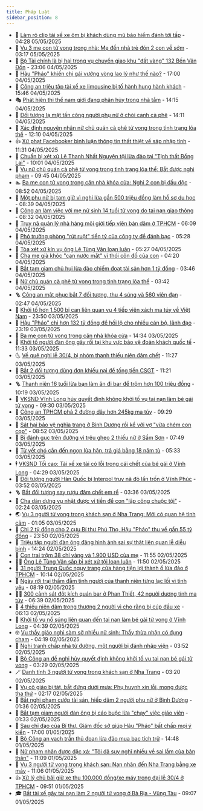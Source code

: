 ```yaml
---
title: Pháp Luật
sidebar_position: 8
---
```


<!-- dantri-phap-luat:START -->
- 🌊 [Làm rõ clip tài xế xe ôm bị khách dùng mũ bảo hiểm đánh tới tấp](https://dantri.com.vn/phap-luat/lam-ro-clip-tai-xe-xe-om-bi-khach-dung-mu-bao-hiem-danh-toi-tap-20250505111735744.htm) - 04:28 05/05/2025
- 🐲 [Vụ 3 mẹ con tử vong trong nhà: Mẹ đến nhà trẻ đón 2 con về sớm](https://dantri.com.vn/phap-luat/vu-3-me-con-tu-vong-trong-nha-me-den-nha-tre-don-2-con-ve-som-20250505082302576.htm) - 03:17 05/05/2025
- 🌁 [Bộ Tài chính là bị hại trong vụ chuyển giao khu &quot;đất vàng&quot; 132 Bến Vân Đồn](https://dantri.com.vn/phap-luat/bo-tai-chinh-la-bi-hai-trong-vu-chuyen-giao-khu-dat-vang-132-ben-van-don-20250503121610922.htm) - 23:06 04/05/2025
- 🎃 [Hậu &quot;Pháo&quot; khiến chị gái vướng vòng lao lý như thế nào?](https://dantri.com.vn/phap-luat/hau-phao-khien-chi-gai-vuong-vong-lao-ly-nhu-the-nao-20250504225755061.htm) - 17:00 04/05/2025
- 🦅 [Công an triệu tập tài xế xe limousine bị tố hành hung hành khách](https://dantri.com.vn/phap-luat/cong-an-trieu-tap-tai-xe-xe-limousine-bi-to-hanh-hung-hanh-khach-20250504221008737.htm) - 15:46 04/05/2025
- 🎭 [Phát hiện thi thể nam giới đang phân hủy trong nhà tắm](https://dantri.com.vn/phap-luat/phat-hien-thi-the-nam-gioi-dang-phan-huy-trong-nha-tam-20250504205734180.htm) - 14:15 04/05/2025
- 🤗 [Đối tượng lạ mặt tấn công người phụ nữ ở chòi canh cà phê](https://dantri.com.vn/phap-luat/doi-tuong-la-mat-tan-cong-nguoi-phu-nu-o-choi-canh-ca-phe-20250504204333894.htm) - 14:11 04/05/2025
- 🚀 [Xác định nguyên nhân nữ chủ quán cà phê tử vong trong tình trạng lõa thể](https://dantri.com.vn/phap-luat/xac-dinh-nguyen-nhan-nu-chu-quan-ca-phe-tu-vong-trong-tinh-trang-loa-the-20250504183856489.htm) - 12:10 04/05/2025
- 👍 [Xử phạt Facebooker bình luận thông tin thất thiệt về sáp nhập tỉnh](https://dantri.com.vn/phap-luat/xu-phat-facebooker-binh-luan-thong-tin-that-thiet-ve-sap-nhap-tinh-20250504173911554.htm) - 11:31 04/05/2025
- 🧐 [Chuẩn bị xét xử Lê Thanh Nhất Nguyên tội lừa đảo tại &quot;Tịnh thất Bồng Lai&quot;](https://dantri.com.vn/phap-luat/chuan-bi-xet-xu-le-thanh-nhat-nguyen-toi-lua-dao-tai-tinh-that-bong-lai-20250504155109775.htm) - 10:01 04/05/2025
- 🫶 [Vụ nữ chủ quán cà phê tử vong trong tình trạng lõa thể: Bắt được nghi phạm](https://dantri.com.vn/phap-luat/vu-nu-chu-quan-ca-phe-tu-vong-trong-tinh-trang-loa-the-bat-duoc-nghi-pham-20250504160938267.htm) - 09:45 04/05/2025
- 🏊 [Ba mẹ con tử vong trong căn nhà khóa cửa: Nghi 2 con bị đầu độc](https://dantri.com.vn/phap-luat/ba-me-con-tu-vong-trong-can-nha-khoa-cua-nghi-2-con-bi-dau-doc-20250504152934328.htm) - 08:52 04/05/2025
- 🌋 [Một phụ nữ bị tạm giữ vì nghi lừa gần 500 triệu đồng làm hồ sơ du học](https://dantri.com.vn/phap-luat/mot-phu-nu-bi-tam-giu-vi-nghi-lua-gan-500-trieu-dong-lam-ho-so-du-hoc-20250504151559694.htm) - 08:39 04/05/2025
- 👹 [Công an làm việc với mẹ nữ sinh 14 tuổi tử vong do tai nạn giao thông](https://dantri.com.vn/phap-luat/cong-an-lam-viec-voi-me-nu-sinh-14-tuoi-tu-vong-do-tai-nan-giao-thong-20250504151155553.htm) - 08:32 04/05/2025
- 🫣 [Truy nã quản lý nhà hàng môi giới tiếp viên bán dâm ở TPHCM](https://dantri.com.vn/phap-luat/truy-na-quan-ly-nha-hang-moi-gioi-tiep-vien-ban-dam-o-tphcm-20250504121501083.htm) - 06:09 04/05/2025
- 🎃 [Phó trưởng phòng &quot;rút ruột&quot; tiền tỷ của công ty để đánh bạc](https://dantri.com.vn/phap-luat/pho-truong-phong-rut-ruot-tien-ty-cua-cong-ty-de-danh-bac-20250504113929808.htm) - 05:28 04/05/2025
- 🌝 [Tòa xét xử kín vụ ông Lê Tùng Vân loạn luân](https://dantri.com.vn/phap-luat/toa-xet-xu-kin-vu-ong-le-tung-van-loan-luan-20250504112752735.htm) - 05:27 04/05/2025
- 🚀 [Cha mẹ già khóc &quot;cạn nước mắt&quot; vì thói côn đồ của con](https://dantri.com.vn/phap-luat/cha-me-gia-khoc-can-nuoc-mat-vi-thoi-con-do-cua-con-20250430114620177.htm) - 04:20 04/05/2025
- 🥷 [Bắt tạm giam chủ hụi lừa đảo chiếm đoạt tài sản hơn 1 tỷ đồng](https://dantri.com.vn/phap-luat/bat-tam-giam-chu-hui-lua-dao-chiem-doat-tai-san-hon-1-ty-dong-20250504100333119.htm) - 03:46 04/05/2025
- 👺 [Nữ chủ quán cà phê tử vong trong tình trạng lõa thể](https://dantri.com.vn/phap-luat/nu-chu-quan-ca-phe-tu-vong-trong-tinh-trang-loa-the-20250504095342776.htm) - 03:42 04/05/2025
- 🪜 [Công an mật phục bắt 7 đối tượng, thu 4 súng và 560 viên đạn](https://dantri.com.vn/phap-luat/cong-an-mat-phuc-bat-7-doi-tuong-thu-4-sung-va-560-vien-dan-20250504092943008.htm) - 02:47 04/05/2025
- 🦄 [Khởi tố hơn 1.500 bị can liên quan vụ 4 tiếp viên xách ma túy về Việt Nam](https://dantri.com.vn/phap-luat/khoi-to-hon-1500-bi-can-lien-quan-vu-4-tiep-vien-xach-ma-tuy-ve-viet-nam-20250503232356806.htm) - 23:50 03/05/2025
- 🦍 [Hậu &quot;Pháo&quot; chi hơn 132 tỷ đồng để hối lộ cho nhiều cán bộ, lãnh đạo](https://dantri.com.vn/phap-luat/hau-phao-chi-hon-132-ty-dong-de-hoi-lo-cho-nhieu-can-bo-lanh-dao-20250504024527082.htm) - 23:19 03/05/2025
- 🌁 [Ba mẹ con tử vong trong căn nhà khóa cửa](https://dantri.com.vn/phap-luat/ba-me-con-tu-vong-trong-can-nha-khoa-cua-20250503210402538.htm) - 14:34 03/05/2025
- 💯 [Khởi tố người đàn ông gây rối tại khu vực bảo vệ đoàn khách quốc tế](https://dantri.com.vn/phap-luat/khoi-to-nguoi-dan-ong-gay-roi-tai-khu-vuc-bao-ve-doan-khach-quoc-te-20250503182525607.htm) - 11:33 03/05/2025
- 🌜 [Về quê nghỉ lễ 30/4, bị nhóm thanh thiếu niên đâm chết](https://dantri.com.vn/phap-luat/ve-que-nghi-le-304-bi-nhom-thanh-thieu-nien-dam-chet-20250503173803407.htm) - 11:27 03/05/2025
- 👹 [Bắt 2 đối tượng dùng đơn khiếu nại để tống tiền CSGT](https://dantri.com.vn/phap-luat/bat-2-doi-tuong-dung-don-khieu-nai-de-tong-tien-csgt-20250503173017479.htm) - 11:21 03/05/2025
- 🪜 [Thanh niên 16 tuổi lừa bạn làm ăn đi bar để trộm hơn 100 triệu đồng](https://dantri.com.vn/phap-luat/thanh-nien-16-tuoi-lua-ban-lam-an-di-bar-de-trom-hon-100-trieu-dong-20250503163838713.htm) - 10:19 03/05/2025
- 🦩 [VKSND Vĩnh Long hủy quyết định không khởi tố vụ tai nạn làm bé gái tử vong](https://dantri.com.vn/phap-luat/vksnd-vinh-long-huy-quyet-dinh-khong-khoi-to-vu-tai-nan-lam-be-gai-tu-vong-20250503161927773.htm) - 09:30 03/05/2025
- 💂 [Công an TPHCM phá 2 đường dây hơn 245kg ma túy](https://dantri.com.vn/phap-luat/cong-an-tphcm-pha-2-duong-day-hon-245kg-ma-tuy-20250503162158426.htm) - 09:29 03/05/2025
- 💃 [Sát hại bảo vệ nghĩa trang ở Bình Dương rồi kể với vợ &quot;vừa chém con cọp&quot;](https://dantri.com.vn/phap-luat/sat-hai-bao-ve-nghia-trang-o-binh-duong-roi-ke-voi-vo-vua-chem-con-cop-20250503154222618.htm) - 08:52 03/05/2025
- 🧐 [Bị đánh gục trên đường vì trêu ghẹo 2 thiếu nữ ở Sầm Sơn](https://dantri.com.vn/phap-luat/bi-danh-guc-tren-duong-vi-treu-gheo-2-thieu-nu-o-sam-son-20250503143819209.htm) - 07:49 03/05/2025
- 🤗 [Từ vết chó cắn đến ngọn lửa hận, trả giá bằng 18 năm tù](https://dantri.com.vn/phap-luat/tu-vet-cho-can-den-ngon-lua-han-tra-gia-bang-18-nam-tu-20250503112554551.htm) - 05:33 03/05/2025
- 🕴 [VKSND Tối cao: Tài xế xe tải có lỗi trong cái chết của bé gái ở Vĩnh Long](https://dantri.com.vn/phap-luat/vksnd-toi-cao-tai-xe-xe-tai-co-loi-trong-cai-chet-cua-be-gai-o-vinh-long-20250503112431379.htm) - 04:29 03/05/2025
- 🐎 [Đối tượng người Hàn Quốc bị Interpol truy nã đỏ lẩn trốn ở Vĩnh Phúc](https://dantri.com.vn/phap-luat/doi-tuong-nguoi-han-quoc-bi-interpol-truy-na-do-lan-tron-o-vinh-phuc-20250503104513502.htm) - 03:52 03/05/2025
- 🪜 [Bắt đối tượng say rượu đâm chết em rể](https://dantri.com.vn/phap-luat/bat-doi-tuong-say-ruou-dam-chet-em-re-20250503102110473.htm) - 03:36 03/05/2025
- 🤭 [Cha dàn dựng vụ nhặt được ví tiền để con &quot;lập công chuộc tội&quot;](https://dantri.com.vn/phap-luat/cha-dan-dung-vu-nhat-duoc-vi-tien-de-con-lap-cong-chuoc-toi-20250503081218399.htm) - 02:24 03/05/2025
- 🌏 [Vụ 3 người tử vong trong khách sạn ở Nha Trang: Mới có quan hệ tình cảm](https://dantri.com.vn/phap-luat/vu-3-nguoi-tu-vong-trong-khach-san-o-nha-trang-moi-co-quan-he-tinh-cam-20250503074025003.htm) - 01:05 03/05/2025
- 🎃 [Chi 2 tỷ đồng cho 2 cựu Bí thư Phú Thọ, Hậu &quot;Pháo&quot; thu về gần 55 tỷ đồng](https://dantri.com.vn/phap-luat/chi-2-ty-dong-cho-2-cuu-bi-thu-phu-tho-hau-phao-thu-ve-gan-55-ty-dong-20250503000535756.htm) - 23:50 02/05/2025
- 🗽 [Triệu tập người đàn ông đăng hình ảnh sai sự thật liên quan lễ diễu binh](https://dantri.com.vn/phap-luat/trieu-tap-nguoi-dan-ong-dang-hinh-anh-sai-su-that-lien-quan-le-dieu-binh-20250502204403895.htm) - 14:24 02/05/2025
- 🌁 [Con trai trộm 38 chỉ vàng và 1.900 USD của mẹ](https://dantri.com.vn/phap-luat/con-trai-trom-38-chi-vang-va-1900-usd-cua-me-20250502181518541.htm) - 11:55 02/05/2025
- 🧑‍💻 [Ông Lê Tùng Vân sắp bị xét xử tội loạn luân](https://dantri.com.vn/phap-luat/ong-le-tung-van-sap-bi-xet-xu-toi-loan-luan-20250502180658105.htm) - 11:50 02/05/2025
- 🌮 [31 người Trung Quốc ngụy trang cửa hàng tiện lợi thành ổ lừa đảo ở TPHCM](https://dantri.com.vn/phap-luat/31-nguoi-trung-quoc-nguy-trang-cua-hang-tien-loi-thanh-o-lua-dao-o-tphcm-20250429133134235.htm) - 10:14 02/05/2025
- 🤗 [Ngày rời trại thấm đẫm tình người của thanh niên từng lạc lối vì tình yêu](https://dantri.com.vn/phap-luat/ngay-roi-trai-tham-dam-tinh-nguoi-cua-thanh-nien-tung-lac-loi-vi-tinh-yeu-20250502144034511.htm) - 08:19 02/05/2025
- 👨‍🏫 [300 cảnh sát đột kích quán bar ở Phan Thiết, 42 người dương tính ma túy](https://dantri.com.vn/phap-luat/300-canh-sat-dot-kich-quan-bar-o-phan-thiet-42-nguoi-duong-tinh-ma-tuy-20250502131828886.htm) - 06:39 02/05/2025
- 🎉 [4 thiếu niên đâm trọng thương 2 người vì cho rằng bị cúp đầu xe](https://dantri.com.vn/phap-luat/4-thieu-nien-dam-trong-thuong-2-nguoi-vi-cho-rang-bi-cup-dau-xe-20250502121233718.htm) - 06:13 02/05/2025
- 🤗 [Khởi tố vụ nổ súng liên quan đến tai nạn làm bé gái tử vong ở Vĩnh Long](https://dantri.com.vn/phap-luat/khoi-to-vu-no-sung-lien-quan-den-tai-nan-lam-be-gai-tu-vong-o-vinh-long-20250502112759756.htm) - 04:39 02/05/2025
- 🤓 [Vụ thầy giáo nghi sàm sỡ nhiều nữ sinh: Thầy thừa nhận có đụng chạm](https://dantri.com.vn/phap-luat/vu-thay-giao-nghi-sam-so-nhieu-nu-sinh-thay-thua-nhan-co-dung-cham-20250502103917532.htm) - 04:19 02/05/2025
- 👹 [Nghi tranh chấp nhà từ đường, một người bị đánh nhập viện](https://dantri.com.vn/phap-luat/nghi-tranh-chap-nha-tu-duong-mot-nguoi-bi-danh-nhap-vien-20250502101703957.htm) - 03:52 02/05/2025
- 🐘 [Bộ Công an đề nghị hủy quyết định không khởi tố vụ tai nạn bé gái tử vong](https://dantri.com.vn/phap-luat/bo-cong-an-de-nghi-huy-quyet-dinh-khong-khoi-to-vu-tai-nan-be-gai-tu-vong-20250502101931161.htm) - 03:29 02/05/2025
- 🪄 [Danh tính 3 người tử vong trong khách sạn ở Nha Trang](https://dantri.com.vn/phap-luat/danh-tinh-3-nguoi-tu-vong-trong-khach-san-o-nha-trang-20250502094911720.htm) - 03:20 02/05/2025
- 💄 [Vụ cô giáo bị tát, bắt đứng dưới mưa: Phụ huynh xin lỗi, mong được tha thứ](https://dantri.com.vn/phap-luat/vu-co-giao-bi-tat-bat-dung-duoi-mua-phu-huynh-xin-loi-mong-duoc-tha-thu-20250502090544164.htm) - 02:17 02/05/2025
- 🐎 [Bắt nghi phạm cướp tài sản, hiếp dâm 2 người phụ nữ ở Bình Dương](https://dantri.com.vn/phap-luat/bat-nghi-pham-cuop-tai-san-hiep-dam-2-nguoi-phu-nu-o-binh-duong-20250501225040394.htm) - 01:36 02/05/2025
- 💯 [Bắt tạm giam người đàn ông bị cáo buộc lừa &quot;chạy&quot; việc giáo viên](https://dantri.com.vn/phap-luat/bat-tam-giam-nguoi-dan-ong-bi-cao-buoc-lua-chay-viec-giao-vien-20250502081940369.htm) - 01:33 02/05/2025
- 💯 [Sau chỉ đạo của Bí thư, Giám đốc sở giúp Hậu &quot;Pháo&quot; bất chấp mọi ý kiến](https://dantri.com.vn/phap-luat/sau-chi-dao-cua-bi-thu-giam-doc-so-giup-hau-phao-bat-chap-moi-y-kien-20250501212809271.htm) - 17:00 01/05/2025
- 🌈 [Bộ Công an vạch trần thủ đoạn lừa đảo mua bạc tích trữ](https://dantri.com.vn/phap-luat/bo-cong-an-vach-tran-thu-doan-lua-dao-mua-bac-tich-tru-20250501213817080.htm) - 14:48 01/05/2025
- 🧠 [Nữ phạm nhân được đặc xá: &quot;Tôi đã suy nghĩ nhiều về sai lầm của bản thân&quot;](https://dantri.com.vn/phap-luat/nu-pham-nhan-duoc-dac-xa-toi-da-suy-nghi-nhieu-ve-sai-lam-cua-ban-than-20250501174000682.htm) - 11:09 01/05/2025
- 🌈 [Vụ 3 người tử vong trong khách sạn: Nạn nhân đến Nha Trang bằng xe máy](https://dantri.com.vn/phap-luat/vu-3-nguoi-tu-vong-trong-khach-san-nan-nhan-den-nha-trang-bang-xe-may-20250501173539468.htm) - 11:06 01/05/2025
- 👍 [Xử lý chủ bãi giữ xe thu 100.000 đồng/xe máy trong đại lễ 30/4 ở TPHCM](https://dantri.com.vn/phap-luat/xu-ly-chu-bai-giu-xe-thu-100000-dongxe-may-trong-dai-le-304-o-tphcm-20250501162600070.htm) - 09:51 01/05/2025
- 🎓 [Bắt tài xế gây tai nạn làm 2 người tử vong ở Bà Rịa - Vũng Tàu](https://dantri.com.vn/phap-luat/bat-tai-xe-gay-tai-nan-lam-2-nguoi-tu-vong-o-ba-ria-vung-tau-20250501160017239.htm) - 09:07 01/05/2025<!-- dantri-phap-luat:END -->
